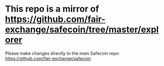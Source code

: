 # This repo is a mirror of https://github.com/fair-exchange/safecoin/tree/master/explorer

Please make changes directly to the main Safecoin repo: https://github.com/fair-exchange/safecoin

